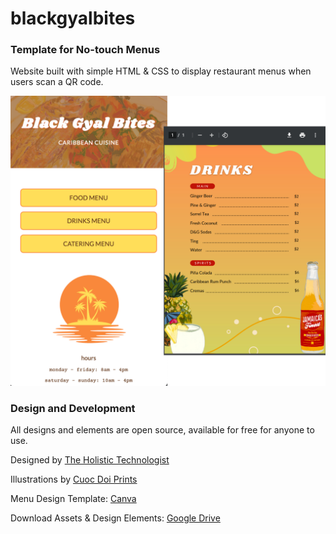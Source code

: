 # blackgyalbites

### Template for No-touch Menus
Website built with simple HTML & CSS to display restaurant menus when users scan a QR code.

![screenshot of website with 3 buttons that read: food menu, drinks menu, and catering menu. on the right of it is a screenshot of the drinks menu](css/images/screenshot.png)

### Design and Development
All designs and elements are open source, available for free for anyone to use.

Designed by [The Holistic Technologist](https://holistictech.io)

Illustrations by [Cuoc Doi Prints](https://www.cuocdoiprints.com)

Menu Design Template: [Canva](https://www.canva.com/design/DAFGhaCejFw/zy2w9ZjXJBZ3NssSdfhpTw/view?utm_content=DAFGhaCejFw&utm_campaign=designshare&utm_medium=link2&utm_source=sharebutton)

Download Assets & Design Elements: [Google Drive](https://drive.google.com/drive/u/0/folders/12vHecd82FiiphDGSpwRA8cndsdzDy5QG)

